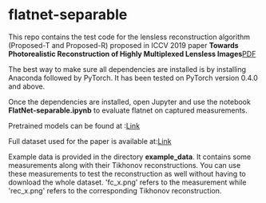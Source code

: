 # flatnet-separable
This repo contains the test code for the lensless reconstruction algorithm (Proposed-T and Proposed-R) proposed in ICCV 2019 paper **Towards Photorealistic Reconstruction of Highly Multiplexed Lensless Images**[PDF](http://openaccess.thecvf.com/content_ICCV_2019/papers/Khan_Towards_Photorealistic_Reconstruction_of_Highly_Multiplexed_Lensless_Images_ICCV_2019_paper.pdf)

The best way to make sure all dependencies are installed is by installing Anaconda followed by PyTorch. 
It has been tested on PyTorch version 0.4.0 and above.

Once the dependencies are installed, open Jupyter and use the notebook **FlatNet-separable.ipynb** to evaluate flatnet on captured measurements. 

Pretrained models can be found at :[Link](https://www.dropbox.com/sh/1p9n1mclkhlx074/AADj4fLZQaFrH1y-aAnF40Bda?dl=0)

Full dataset used for the paper is available at:[Link](https://www.dropbox.com/sh/pzmhwh1bjhn86l0/AABix6OgyENxBDGXHFuMeBSfa?dl=0)

Example data is provided in the directory **example_data**. It contains some measurements along with their Tikhonov reconstructions. You can use these measurements to test the reconstruction as well without having to download the whole dataset. 'fc_x.png' refers to the measurement while 'rec_x.png' refers to the corresponding Tikhonov reconstruction. 


